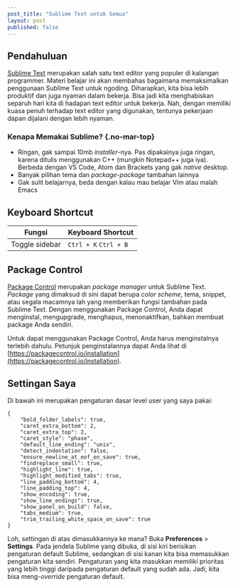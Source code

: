 ```yaml
---
post_title: "Sublime Text untuk Semua"
layout: post
published: false
---
```

## Pendahuluan

[Sublime Text](https://www.sublimetext.com/) merupakan salah satu text editor yang populer di kalangan programmer. Materi belajar ini akan membahas bagaimana memaksimalkan penggunaan Sublime Text untuk ngoding. Diharapkan, kita bisa lebih produktif dan juga nyaman dalam bekerja. Bisa jadi kita menghabiskan separuh hari kita di hadapan text editor untuk bekerja. Nah, dengan memiliki kuasa penuh terhadap text editor yang digunakan, tentunya pekerjaan dapan dijalani dengan lebih nyaman.

### Kenapa Memakai Sublime? {.no-mar-top}

- Ringan, gak sampai 10mb *installer*-nya. Pas dipakainya juga ringan, karena ditulis menggunakan C++ (mungkin Notepad++ juga iya). Berbeda dengan VS Code, Atom dan Brackets yang gak *native* desktop.
- Banyak pilihan tema dan *package-package* tambahan lainnya
- Gak sulit belajarnya, beda dengan kalau mau belajar Vim atau malah Emacs

## Keyboard Shortcut

| Fungsi                                       | Keyboard Shortcut
| -------------------------------------------- | ---------------------
| Toggle sidebar                               | `Ctrl + K` `Ctrl + B`

## Package Control

[Package Control](https://packagecontrol.io/) merupakan *package manager* untuk Sublime Text. *Package* yang dimaksud di sini dapat berupa *color scheme*, tema, snippet, atau segala macamnya lah yang memberikan fungsi tambahan pada Sublime Text. Dengan menggunakan Package Control, Anda dapat menginstal, mengupgrade, menghapus, menonaktifkan, bahkan membuat package Anda sendiri.

Untuk dapat menggunakan Package Control, Anda harus menginstalnya terlebih dahulu. Petunjuk penginstalannya dapat Anda lihat di [https://packagecontrol.io/installation](https://packagecontrol.io/installation).

## Settingan Saya

Di bawah ini merupakan pengaturan dasar level user yang saya pakai:

~~~~~~~~~~~~~~~~~~~~~~~~~~~~~~~~~~~~~~~~~~~~~~~~~~~~~~~~~~~~~~~~~~~~~~~~~~ {.language-json .line-numbers}
{
	"bold_folder_labels": true,
	"caret_extra_bottom": 2,
	"caret_extra_top": 2,
	"caret_style": "phase",
	"default_line_ending": "unix",
	"detect_indentation": false,
	"ensure_newline_at_eof_on_save": true,
	"findreplace_small": true,
	"highlight_line": true,
	"highlight_modified_tabs": true,
	"line_padding_bottom": 4,
	"line_padding_top": 4,
	"show_encoding": true,
	"show_line_endings": true,
	"show_panel_on_build": false,
	"tabs_medium": true,
	"trim_trailing_white_space_on_save": true
}
~~~~~~~~~~~~~~~~~~~~~~~~~~~~~~~~~~~~~~~~~~~~~~~~~~~~~~~~~~~~~~~~~~~~~~~~~~

Loh, settingan di atas dimasukkannya ke mana? Buka **Preferences** > **Settings**. Pada jendela Sublime yang dibuka, di sisi kiri berisikan pengaturan default Sublime, sedangkan di sisi kanan kita bisa memasukkan pengaturan kita sendiri. Pengaturan yang kita masukkan memiliki prioritas yang lebih tinggi daripada pengaturan default yang sudah ada. Jadi, kita bisa meng-*override* pengaturan default.